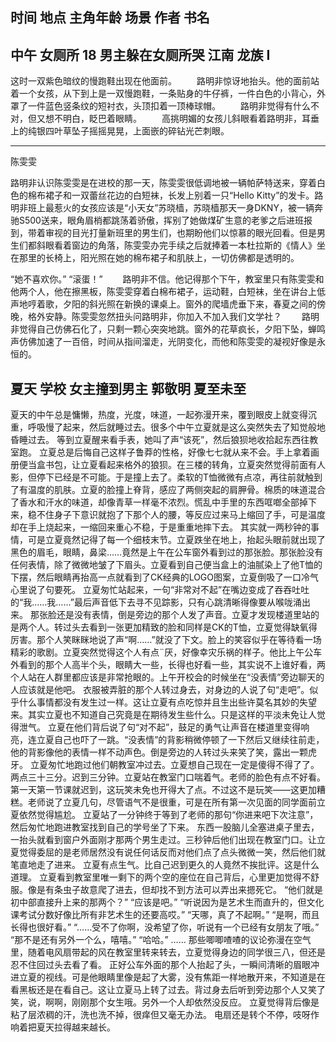 ## 时间 地点 主角年龄 场景 作者 书名

## 中午 女厕所 18 男主躲在女厕所哭 江南 龙族 I
这时一双紫色暗纹的慢跑鞋出现在他面前。
　　路明非惊讶地抬头。他的面前站着一个女孩，从下到上是一双慢跑鞋，一条贴身的牛仔裤，一件白色的小背心，外罩了一件蓝色竖条纹的短衬衣，头顶扣着一顶棒球帽。
　　路明非觉得有什么不对，但又想不明白，眨巴着眼睛。
　　高挑明媚的女孩儿斜眼看着路明非，耳垂上的纯银四叶草坠子摇摇晃晃，上面嵌的碎钻光芒刺眼。

---

陈雯雯

路明非认识陈雯雯是在进校的那一天，陈雯雯很低调地被一辆帕萨特送来，穿着白色的棉布裙子和一双蕾丝花边的白短袜，长发上别着一只“Hello Kitty”的发卡。路明非班上最惹火的女孩应该是“小天女”苏晓樯，苏晓樯那天一身DKNY，被一辆奔驰S500送来，眼角眉梢都跳荡着骄傲，挥别了她做煤矿生意的老爹之后进班报到，带着审视的目光打量新班里的男生们，也期盼他们以惊慕的眼光回看。但是男生们都斜眼看着窗边的角落，陈雯雯办完手续之后就捧着一本杜拉斯的《情人》坐在那里的长椅上，阳光照在她的棉布裙子和肌肤上，一切仿佛都是透明的。


“她不喜欢你。”
“滚蛋！”
　　路明非不信。他记得那个下午，教室里只有陈雯雯和他两个人，他在擦黑板，陈雯雯穿着白棉布裙子，运动鞋，白短袜，坐在讲台上低声地哼着歌，夕阳的斜光照在新换的课桌上。窗外的爬墙虎垂下来，春夏之间的傍晚，格外安静。陈雯雯忽然扭头问路明非，你加入不加入我们文学社？
　　路明非觉得自己仿佛石化了，只剩一颗心突突地跳。窗外的花草疯长，夕阳下坠，蝉鸣声仿佛加速了一百倍，时间从指间溜走，光阴变化，而他和陈雯雯的凝视好像是永恒的。
　　
　　
## 夏天 学校 女主撞到男主 郭敬明 夏至未至
夏天的中午总是慵懒，热度，光度，味道，一起弥漫开来，覆到眼皮上就变得沉重，呼吸慢了起来，然后就睡过去。很多个中午立夏就是这么突然失去了知觉般地昏睡过去。
等到立夏醒来看手表，她叫了声“该死”，然后狼狈地收拾起东西往教室跑。
立夏总是后悔自己这样子鲁莽的性格，好像七七就从来不会。手上拿着画册便当盒书包，让立夏看起来格外的狼狈。在三楼的转角，立夏突然觉得前面有人影，但停下已经是不可能。于是撞上去了。柔软的T恤微微有点凉，再往前就触到了有温度的肌肤。立夏的脸撞上脊背，感应了两侧突起的肩胛骨。棉质的味道混合了香水和汗水的味道，却像青草一样毫不浓烈。慌乱中手里的东西哐啷全部掉下来，稳不住身子下意识就抱了下那个人的腰，等反应过来马上缩回了手，可是温度却在手上烧起来，一缩回来重心不稳，于是重重地摔下去。
其实就一两秒钟的事情，可是立夏竟然记得了每一个细枝末节。立夏跌坐在地上，抬起头眼前就出现了黑色的眉毛，眼睛，鼻梁……竟然是上午在公车窗外看到过的那张脸。那张脸没有任何表情，除了微微地皱了下眉头。立夏看到自己便当盒上的油腻染上了他T恤的下摆，然后眼睛再抬高一点就看到了CK经典的LOGO图案，立夏倒吸了一口冷气心里说了句要死。
立夏匆忙站起来，一句“非常对不起”在嘴边变成了吞吞吐吐的“我……我……”最后声音低下去寻不见踪影，只有心跳清晰得像要从喉咙涌出来。
那张脸还是没有表情，倒是旁边的那个人发了声音。立夏才发现楼道里站的是两个人。转过头去看到一张更加精致的脸和同样是CK的T恤，立夏觉得缺氧得厉害。那个人笑眯眯地说了声“啊……”就没了下文。脸上的笑容似乎在等待看一场精彩的歌剧。立夏突然觉得这个人有点¨厌，好像幸灾乐祸的样子。他比上午公车外看到的那个人高半个头，眼睛大一些，长得也好看一些，其实说不上谁好看，两个人站在人群里都应该是非常抢眼的。上午开校会的时候坐在“没表情”旁边聊天的人应该就是他吧。
衣服被弄脏的那个人转过身去，对身边的人说了句“走吧”。似乎什么事情都没有发生过一样。这让立夏有点吃惊并且生出些许莫名其妙的失望来。其实立夏也不知道自己究竟是在期待发生些什么。只是这样的平淡未免让人觉得泄气。
立夏在他们背后说了句“对不起”，鼓足的勇气让声音在楼道里变得响亮，连立夏自己也吓了一跳。“没表情”的背影稍微停顿了一下然后又继续往前走，他的背影像他的表情一样不动声色。倒是旁边的人转过头来笑了笑，露出一颗虎牙。
立夏匆忙地跑过他们朝教室冲过去。立夏想自己现在一定是傻得不得了了。
两点三十三分。迟到三分钟。立夏站在教室门口喘着气。老师的脸色有点不好看。第一天第一节课就迟到，这玩笑未免也开得大了点。不过这不是玩笑——这更加糟糕。老师说了立夏几句，尽管语气不是很重，可是在所有第一次见面的同学面前立夏依然觉得尴尬。
立夏站了一分钟终于等到了老师的那句“你进来吧下次注意”，然后匆忙地跑进教室找到自己的学号坐了下来。
东西一股脑儿全塞进桌子里去，一抬头就看到窗户外面刚才那两个男生走过。三秒钟后他们出现在教室门口。让立夏觉得委屈的是老师居然没有说任何话反而对他们点了点头微微一笑，然后他们就笔直地走了进来。
立夏有点生气。比自己迟到更久的人竟然不挨批评。这是什么道理。
立夏看到教室里唯一剩下的两个空的座位在自己背后，心里更加觉得不舒服。像是有条虫子故意爬了进去，但却找不到方法可以弄出来摁死它。
“他们就是初中部直接升上来的那两个？”
“应该是吧。”
“听说因为是艺术生而直升的，但文化课考试分数好像比所有非艺术生的还要高哎。”
“天哪，真了不起啊。”
“是啊，而且长得也很好看。”
“……受不了你啊，没希望了你，听说有一个已经有女朋友了哦。”
“那不是还有另外一个么，嘻嘻。”
“哈哈。”
……
那些唧唧喳喳的议论弥漫在空气里，随着电风扇带起的风在教室里转来转去，立夏觉得身边的同学很三八，但还是忍不住回过头去看了看。
正好公车外面的那个人抬起了头，一瞬间清晰的眉眼冲进立夏的视线。可是他眼睛里像是起了大雾，没有焦距一样地散开来，不知道是在看黑板还是在看自己。这让立夏马上转了过去。背过身去后听到旁边那个人又笑了笑，说，啊啊，刚刚那个女生哦。另外一个人却依然没反应。
立夏觉得背后像是粘了层浓稠的汗，洗也洗不掉，很痒但又毫无办法。
电扇还是转个不停，吱呀作响着把夏天拉得越来越长。